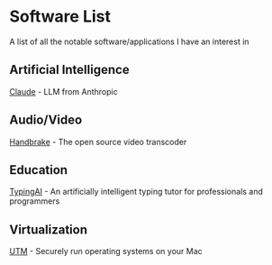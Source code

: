 # Software List
A list of all the notable software/applications I have an interest in

## Artificial Intelligence

[Claude](https://www.claude.ai) - LLM from Anthropic

## Audio/Video

[Handbrake](https://handbrake.fr) - The open source video transcoder

## Education

[TypingAI](https://www.typingai.com) - An artificially intelligent typing tutor for professionals and programmers 

## Virtualization

[UTM](https://mac.getutm.app) - Securely run operating systems on your Mac
